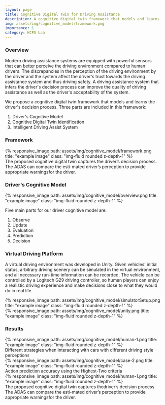 ```yaml
---
layout: page
title: Cognitive Digital Twin for Driving Assistance
description: A cognitive digital twin framework that models and learns the driver’s decision process. Advised by Prof. <a href="https://faculty.sist.shanghaitech.edu.cn/faculty/jiangzhh/">Zhihao Jiang</a> and Prof. <a href="https://yashpant.github.io/">Yash Vardhan Pant</a>. Relative paper has been submitted to ICCPS 2022.
img: assets/img/cognitive_model/framework.png
importance: 1
category: HCPS Lab
---
```


### Overview

Modern driving assistance systems are equipped with powerful sensors that can better perceive the driving environment compared to human drivers. The discrepancies in the perception of the driving environment by the driver and the system affect the driver's trust towards the driving assistance system and thus driving safety. A driving assistance system that infers the driver's decision process can improve the quality of driving assistance as well as the driver's acceptability of the system.

We propose a cognitive digital twin framework that models and learns the driver's decision process. Three parts are included in this framework: 

1. Driver's Cognitive Model
2. Cognitive Digital Twin Identification
3. Intelligent Driving Assist System

### Framework

<div class="row">
    <div class="col-sm mt-3 mt-md-0">
    <div class="col-sm mt-3 mt-md-0">
        {% responsive_image path: assets/img/cognitive_model/framework.png title: "example image" class: "img-fluid rounded z-depth-1" %}
    </div>
    <div class="col-sm mt-3 mt-md-0">
</div>
<div class="caption">
    The proposed cognitive digital twin captures the driver’s decision process. The ADAS can compare the esti-mated driver’s perception to provide appropriate warningsfor the driver.
</div>

### Driver's Cognitive Model

<div class="row">
    <div class="col-sm mt-3 mt-md-0">
        {% responsive_image path: assets/img/cognitive_model/overview.png title: "example image" class: "img-fluid rounded z-depth-1" %}
    </div>
</div>

Five main parts for our driver cognitive model are:

1. Observe
2. Update
3. Evaluation
4. Prediction
5. Decision

### Virtual Driving Platform

A virtual driving environment was developed in Unity. Given vehicles' initial status, arbitrary driving scenery can be simulated in the virtual environment, and all necessary run-time information can be recorded. The vehicle can be controlled by a Logitech G29 driving controller, so human players can enjoy a realistic driving experience and make decisions close to what they would do in real life. 

<div class="row">
    <div class="col-sm mt-5 mt-md-0">
        {% responsive_image path: assets/img/cognitive_model/simulatorSetup.png title: "example image" class: "img-fluid rounded z-depth-1" %}
    </div>
    <div class="col-sm mt-5 mt-md-0">
        {% responsive_image path: assets/img/cognitive_model/unity.png title: "example image" class: "img-fluid rounded z-depth-1" %}
    </div>
</div>


### Results

<div class="row">
    <div class="col-sm mt-5 mt-md-0">
        {% responsive_image path: assets/img/cognitive_model/human-1.png title: "example image" class: "img-fluid rounded z-depth-1" %}
        <div class="caption">
            Different strategies when interacting with cars with different driving style perceptions
        </div>
    </div>
    <div class="col-sm mt-5 mt-md-0">
        {% responsive_image path: assets/img/cognitive_model/case-2.png title: "example image" class: "img-fluid rounded z-depth-1" %}
        <div class="caption">
            Action prediction accuracy using the Highest-Two criteria
        </div>
    </div>
</div>





<div class="row">
    <div class="col-sm mt-3 mt-md-0">
        {% responsive_image path: assets/img/cognitive_model/human-1.png title: "example image" class: "img-fluid rounded z-depth-1" %}
    </div>
</div>
<div class="caption">
    The proposed cognitive digital twin captures thedriver’s decision process. The ADAS can compare the esti-mated driver’s perception to provide appropriate warningsfor the driver.
</div>
